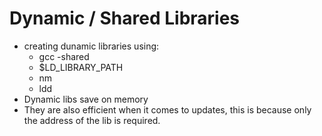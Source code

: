 # Dynamic / Shared Libraries
* creating dunamic libraries using:
  * gcc -shared
  * $LD_LIBRARY_PATH
  * nm
  * ldd
* Dynamic libs save on memory
* They are also efficient when it comes to updates,
  this is because only the address of the lib is required.
 